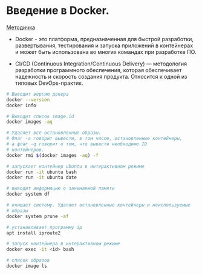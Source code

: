 # Введение в Docker.

[Методичка](https://gbcdn.mrgcdn.ru/uploads/asset/4924994/attachment/194d8159933c69264fcc852167eefd80.pdf)

- Docker - это платформа, предназначенная для быстрой разработки,
развертывания, тестирования и запуска приложений в контейнерах и может быть использована во многих командах при разработке ПО.
    
    
 - CI/CD (Continuous Integration/Continuous Delivery) — методология разработки программного обеспечения, которая обеспечивает надежность и скорость создания продукта. Относится к одной из типовых DevOps-практик.
 
 ```bash
# Выводит версию докера
docker --version
docker info

# Выводит список image.id
docker images -aq 

# Удаляет все остановленные образы.
# Флаг -a говорит вывести, в том числе, остановленные контейнеры,
# а флаг -q говорит о том, что вывести необходимо ID
# контейнеров.
docker rmi $(docker images -aq) -f

# запускает контейнер ubuntu в интерактивном режиме
docker run -it ubuntu bash
docker run -it ubuntu date 

# выводит информацию о занимаемой памяти
docker system df

# очищает систему. Удаляет остановленные контейнеры и неиспользуемые
# образы
docker system prune -af

# устанавливает программу ip
apt install iproute2

# запуск контейнера в интерактивном режиме
docker exec -it <id> bash

# список образов
docker image ls
 ```